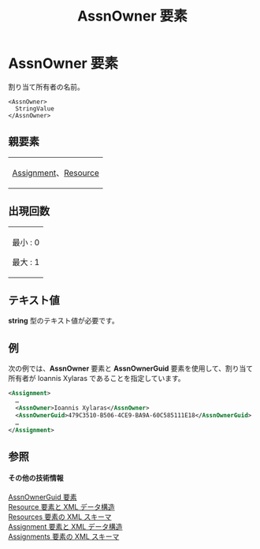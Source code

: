 ﻿---
title: AssnOwner 要素
TOCTitle: AssnOwner 要素
ms:assetid: 0c2e69c8-c02a-430d-8470-931b6cb07440
ms:mtpsurl: https://msdn.microsoft.com/ja-jp/library/Bb968408(v=office.12)
ms:contentKeyID: 16731535
ms.date: 06/30/2008
mtps_version: v=office.12
dev_langs:
- xml
ms.translationtype: HT
---

# AssnOwner 要素

割り当て所有者の名前。

    <AssnOwner>
      StringValue
    </AssnOwner>

## 親要素

<table>
<colgroup>
<col style="width: 100%" />
</colgroup>
<tbody>
<tr class="odd">
<td><p><a href="assignment-element.md">Assignment</a>、<a href="resource-element.md">Resource</a></p></td>
</tr>
</tbody>
</table>


## 出現回数


<table>
<colgroup>
<col style="width: 100%" />
</colgroup>
<tbody>
<tr class="odd">
<td><p>最小 : 0</p>
<p>最大 : 1</p></td>
</tr>
</tbody>
</table>


## テキスト値

**string** 型のテキスト値が必要です。

## 例

次の例では、**AssnOwner** 要素と **AssnOwnerGuid** 要素を使用して、割り当て所有者が Ioannis Xylaras であることを指定しています。

``` xml
<Assignment>
  …
  <AssnOwner>Ioannis Xylaras</AssnOwner>
  <AssnOwnerGuid>479C3510-B506-4CE9-BA9A-60C585111E18</AssnOwnerGuid>
  …
</Assignment>
```

## 参照

#### その他の技術情報

[AssnOwnerGuid 要素](assnownerguid-element.md)  
[Resource 要素と XML データ構造](resource-elements-and-xml-structure.md)  
[Resources 要素の XML スキーマ](xml-schema-for-the-resources-element.md)  
[Assignment 要素と XML データ構造](assignment-elements-and-xml-structure.md)  
[Assignments 要素の XML スキーマ](xml-schema-for-the-assignments-element.md)


